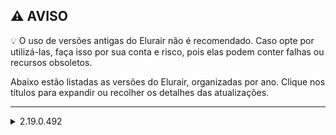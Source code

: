 ## ⚠️ AVISO

💡  O uso de versões antigas do Elurair não é recomendado. Caso opte por utilizá-las, faça isso por sua conta e risco, pois elas podem conter falhas ou recursos obsoletos.


Abaixo estão listadas as versões do Elurair, organizadas por ano. Clique nos títulos para expandir ou recolher os detalhes das atualizações.

---

<details>
<summary>2.19.0.492</summary>

- [2.18.1.484 (32-bit)]()
- [2.18.1.484 (64-bit)]()

</details>